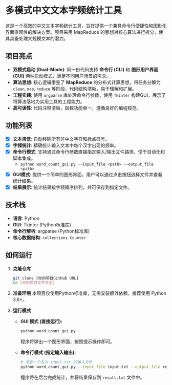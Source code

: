 # 多模式中文文本字频统计工具

这是一个高效的中文文本字频统计工具，旨在提供一个兼具命令行便捷性和图形化界面直观性的解决方案。项目采用 MapReduce 的思想对核心算法进行拆分，使其具备处理大规模文本的潜力。

## 项目亮点

- **双模式启动 (Dual-Mode)**: 同一份代码支持 **命令行 (CLI)** 和 **图形用户界面 (GUI)** 两种启动模式，满足不同用户场景的需求。
- **算法思想**: 核心逻辑借鉴了 **MapReduce** 的分布式计算思想，将任务分解为 `clean`, `map`, `reduce` 等阶段，代码结构清晰，易于理解和扩展。
- **工程实践**: 使用 `argparse` 库处理命令行参数，使用 `Tkinter` 构建GUI，展示了将算法落地为实用工具的工程能力。
- **高可读性**: 代码注释清晰，函数功能单一，遵循良好的编程规范。

## 功能列表

- [x] **文本清洗**: 自动移除所有非中文字符和标点符号。
- [x] **字频统计**: 精确统计输入文本中每个汉字出现的频率。
- [x] **命令行模式**: 支持通过命令行参数直接指定输入/输出文件路径，便于自动化和脚本集成。
    - `python word_count_gui.py --input_file <path> --output_file <path>`
- [x] **GUI模式**: 提供一个简单的图形界面，用户可以通过点击按钮选择文件并查看统计结果。
- [x] **结果展示**: 统计结果按字频降序排列，并可保存到指定文件。

## 技术栈

- **语言**: Python
- **GUI**: Tkinter (Python标准库)
- **命令行解析**: argparse (Python标准库)
- **核心数据结构**: `collections.Counter`

## 如何运行

1.  **克隆仓库**
    ```bash
    git clone [你的项目GitHub URL]
    cd [你的项目文件夹名]
    ```

2.  **准备环境**
    本项目仅使用Python标准库，无需安装额外依赖。推荐使用 Python 3.6+。

3.  **运行模式**

    *   **GUI 模式 (直接运行):**
        ```bash
        python word_count_gui.py
        ```
        程序将弹出一个图形界面，按照提示操作即可。

    *   **命令行模式 (指定输入输出):**
        ```bash
        # 准备一个名为 input.txt 的输入文件
        python word_count_gui.py --input_file input.txt --output_file result.txt
        ```
        程序将在后台完成统计，并将结果保存到 `result.txt` 文件中。

